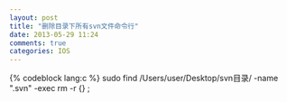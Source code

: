 ```yaml
---
layout: post
title: "删除目录下所有svn文件命令行"
date: 2013-05-29 11:24
comments: true
categories: IOS
---
```

{% codeblock lang:c %}
sudo find /Users/user/Desktop/svn目录/ -name ".svn" -exec rm -r {} \;


